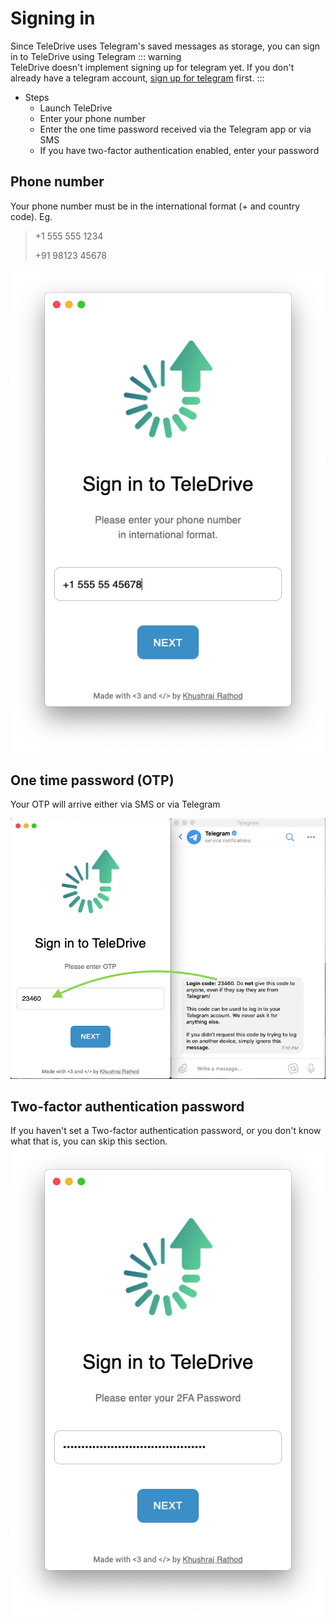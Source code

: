 # Signing in

Since TeleDrive uses Telegram's saved messages as storage, you can sign in to TeleDrive using Telegram
::: warning  
TeleDrive doesn't implement signing up for telegram yet. If you don't already have a telegram account, [sign up for telegram](https://telegram.org) first.
:::  

- Steps
  - Launch TeleDrive
  - Enter your phone number
  - Enter the one time password received via the Telegram app or via SMS
  - If you have two-factor authentication enabled, enter your password
  
## Phone number
Your phone number must be in the international format (+ and country code). Eg.

> +1 555 555 1234
>
> +91 98123 45678

![Phone number field](../../images/features.signIn/phoneNumber.png)

## One time password (OTP)
Your OTP will arrive either via SMS or via Telegram

![OTP field](../../images/features.signIn/oneTimePassword.png) 


## Two-factor authentication password
If you haven't set a Two-factor authentication password, or you don't know what that is, you can skip this section.
![2FA field](../../images/features.signIn/twoFactorPassword.png)
